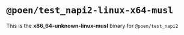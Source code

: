 # `@poen/test_napi2-linux-x64-musl`

This is the **x86_64-unknown-linux-musl** binary for `@poen/test_napi2`
